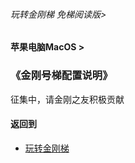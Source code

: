 ###### 玩转金刚梯 免梯阅读版>
#### 苹果电脑MacOS >
### 《金刚号梯配置说明》

征集中，请金刚之友积极贡献


#### 返回到
- [玩转金刚梯](https://github.com/a2zitpro/web/blob/master/LadderFree/A.md)

